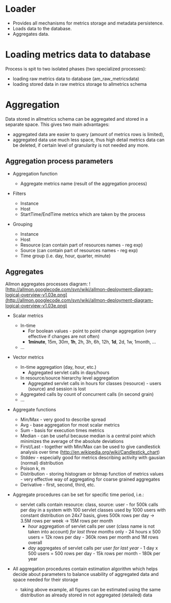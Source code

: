 # Loader #

  * Provides all mechanisms for metrics storage and metadata persistence.
  * Loads data to the database.
  * Aggregates data.

# Loading metrics data to database #

Process is spit to two isolated phases (two specialized processes):
  * loading raw metrics data to database (am\_raw\_metricsdata)
  * loading stored data in raw metrics storage to allmetrics schema

# Aggregation #

Data stored in allmetrics schema can be aggregated and stored in a separate space. This gives two main advantages:
  * aggregated data are easier to query (amount of metrics rows is limited),
  * aggregated data use much less space, thus high detail metrics data can be deleted, if certain level of granularity is not needed any more.

## Aggregation process parameters ##

  * Aggregation function
    * Aggregate metrics name (result of the aggregation process)

  * Filters
    * Instance
    * Host
    * StartTime/EndTime metrics which are taken by the process

  * Grouping
    * Instance
    * Host
    * Resource (can contain part of resources names - reg exp)
    * Source  (can contain part of resources names - reg exp)
    * Time group (i.e. day, hour, quarter, minute)


## Aggregates ##

Allmon aggregates processes diagram:
![http://allmon.googlecode.com/svn/wiki/allmon-deployment-diagram-logical-overview-v1.03e.png](http://allmon.googlecode.com/svn/wiki/allmon-deployment-diagram-logical-overview-v1.03e.png)

  * Scalar metrics
    * In-time
      * For boolean values - point to point change aggregation (very effective if changes are not often)
      * **1minute**, 15m, 30m, **1h**, 2h, 3h, 6h, 12h, **1d**, 2d, 1w, 1month, ...
    * ...
  * Vector metrics
    * In-time aggregation (day, hour, etc.)
      * Aggregated servlet calls in days/hours
    * In resource/source hierarchy level aggregation
      * Aggregated servlet calls in hours for classes (resource) - users (source) and session is lost
    * Aggregated calls by count of concurrent calls (in second grain)
    * ...

  * Aggregate functions
    * Min/Max - very good to describe spread
    * Avg - base aggregation for most scalar metrics
    * Sum - basis for execution times metrics
    * Median - can be useful because median is a central point which minimizes the average of the absolute deviations
    * First/Last - together with Min/Max can be used to give candlestick analysis over time (http://en.wikipedia.org/wiki/Candlestick_chart)
    * Stddev - especially good for metrics describing activity with gausian (normal) distribution
    * Poison k, m
    * Distribution - storing histogram or bitmap function of metrics values - very effective way of aggregating for coarse grained aggregates
    * Derivative - first, second, third, etc.

  * Aggregate procedures can be set for specific time period, i.e.:
    * servlet calls contain resource: class, source: user - for 500k calls per day in a system with 100 servlet classes used by 1000 users with constant distribution on 24x7 basis, gives 500k rows per day -> 3.5M rows per week -> 15M rows per month
      * _hour_ aggregation of servlet calls per user (class name is not taken into account) _for last three months_ only - 24 hours x 500 users = 12k rows per day - 360k rows per month and 1M rows overall
      * _day_ aggregates of servlet calls per user _for last year_ - 1 day x 500 users = 500 rows per day - 15k rows per month - 180k per year

  * All aggregation procedures contain estimation algorithm which helps decide about parameters to balance usability of aggregated data and space needed for their storage
    * taking above example, all figures can be estimated using the same distribution as already stored in not aggregated (detailed) data